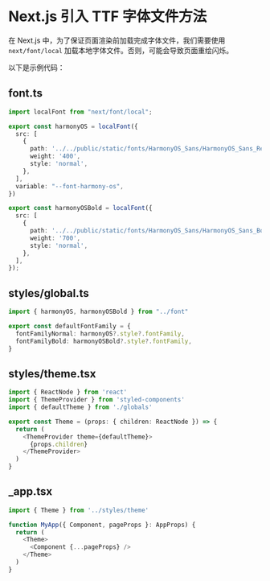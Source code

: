 # Next.js 引入 TTF 字体文件方法

在 Next.js 中，为了保证页面渲染前加载完成字体文件，我们需要使用 `next/font/local` 加载本地字体文件。否则，可能会导致页面重绘闪烁。

以下是示例代码：

## font.ts

```typescript
import localFont from "next/font/local";

export const harmonyOS = localFont({
  src: [
    {
      path: '../../public/static/fonts/HarmonyOS_Sans/HarmonyOS_Sans_Regular.ttf',
      weight: '400',
      style: 'normal',
    },
  ],
  variable: "--font-harmony-os",
})

export const harmonyOSBold = localFont({
  src: [
    {
      path: '../../public/static/fonts/HarmonyOS_Sans/HarmonyOS_Sans_Bold.ttf',
      weight: '700',
      style: 'normal',
    },
  ],
});
```

## styles/global.ts

```typescript
import { harmonyOS, harmonyOSBold } from "../font"

export const defaultFontFamily = {
  fontFamilyNormal: harmonyOS?.style?.fontFamily,
  fontFamilyBold: harmonyOSBold?.style?.fontFamily,
}
```

## styles/theme.tsx

```typescript
import { ReactNode } from 'react'
import { ThemeProvider } from 'styled-components'
import { defaultTheme } from './globals'

export const Theme = (props: { children: ReactNode }) => {
  return (
    <ThemeProvider theme={defaultTheme}>
      {props.children}
    </ThemeProvider>
  )
}
```

## _app.tsx

```typescript
import { Theme } from '../styles/theme'

function MyApp({ Component, pageProps }: AppProps) {
  return (
    <Theme>
      <Component {...pageProps} />
    </Theme>
  )
}
```